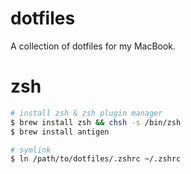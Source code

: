 # dotfiles


A collection of dotfiles for my MacBook.


# zsh

```sh
# install zsh & zsh plugin manager
$ brew install zsh && chsh -s /bin/zsh
$ brew install antigen

# symlink
$ ln /path/to/dotfiles/.zshrc ~/.zshrc
```
